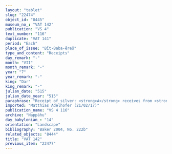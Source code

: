 ```yaml
---
layout: "tablet"
slug: "22474"
object_id: "8445"
museum_no_: "VAT 142"
publication: "VS 4"
text_number: "116"
duplicate: "VAT 141"
period: "Each"
place_of_issue: "Bīt-Baba-ēreš"
type_and_content: "Receipts"
day_remark: "-"
month: "VII"
month_remark: "-"
year: "7"
year_remark: "-"
king: "Dar"
king_remark: "-"
julian_date: "515"
julian_date_year: "515"
paraphrase: "Receipt of silver: <strong>A</strong> receives from <strong>B</strong> 5 shekels of silver up to the end of Ta&scaron;rītu (VII). 1 <em>ina u&scaron;uzzi</em>-witness (Mu&scaron;ēzib-Marduk/Nab&ucirc;-zēru-iqī&scaron;a), no scribe.<br /> &nbsp;<br /> <strong>A</strong>&nbsp;= Nidintu/Kalbāya; <strong>B</strong> = Iddināya<br /> &nbsp;"
imported: "Matthias Adelhofer (21/02/17)"
publication_name: "VS 4 116"
archive: "Nappāhu"
day_babylonian_: "14"
orientation: "Landscape"
bibliography: "Baker 2004, No. 222b"
related_objects: "8444"
title: "VAT 142"
previous_item: "22477"
---
```

